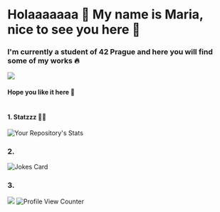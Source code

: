 # Holaaaaaaa 🥹 My name is Maria, nice to see you here 🫶
###  **I'm currently a student of 42 Prague and here you will find some of my works** 🔥
![](https://www.freepnglogos.com/uploads/line-png/blue-lines-png-transparent-35.png)
####                              Hope you like it here 💨
#
#### 1. Statzzz 👩‍💻

![Your Repository's Stats](https://github-readme-stats.vercel.app/api?username=xredm&show_icons=true)

### 2.

![Jokes Card](https://readme-jokes.vercel.app/api)

### 3.

![](https://forthebadge.com/images/badges/built-with-love.svg) ![Profile View Counter](https://komarev.com/ghpvc/?username=xredm)


